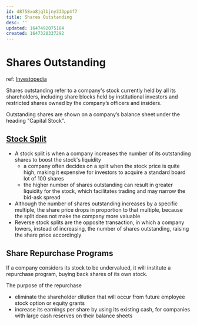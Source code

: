 ```yaml
---
id: d8758xo8jqlbjny333pp4f7
title: Shares Outstanding
desc: ''
updated: 1647492075184
created: 1647320337292
---
```

# Shares Outstanding
ref: [Investopedia](https://www.investopedia.com/terms/o/outstandingshares.asp)

Shares outstanding refer to a company's stock currently held by all its shareholders, including share blocks held by institutional investors and restricted shares owned by the company’s officers and insiders.

Outstanding shares are shown on a company’s balance sheet under the heading "Capital Stock".

## [Stock Split](https://www.investopedia.com/terms/s/stocksplit.asp)
- A stock split is when a company increases the number of its outstanding shares to boost the stock's liquidity
  - a company often decides on a split when the stock price is quite high, making it expensive for investors to acquire a standard board lot of 100 shares
  - the higher number of shares outstanding can result in greater liquidity for the stock, which facilitates trading and may narrow the bid-ask spread
- Although the number of shares outstanding increases by a specific multiple, the share price drops in proportion to that multiple, because the split does not make the company more valuable
- Reverse stock splits are the opposite transaction, in which a company lowers, instead of increasing, the number of shares outstanding, raising the share price accordingly

## Share Repurchase Programs

If a company considers its stock to be undervalued, it will institute a repurchase program, buying back shares of its own stock.

The purpose of the repurchase 
- eliminate the shareholder dilution that will occur from future employee stock option or equity grants
- increase its earnings per share by using its existing cash, for companies with large cash reserves on their balance sheets